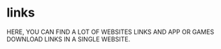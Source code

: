 # links
HERE, YOU CAN FIND A LOT OF WEBSITES LINKS AND APP OR GAMES DOWNLOAD LINKS IN A SINGLE WEBSITE.
